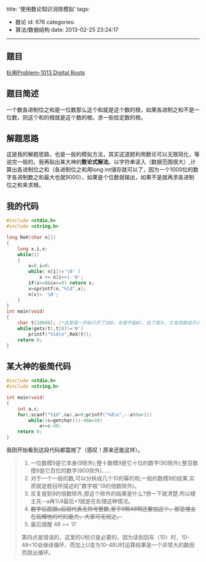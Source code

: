 title: '使用数论知识消除模拟'
tags:
  - 数论
id: 676
categories:
  - 算法/数据结构
date: 2013-02-25 23:24:17
---

## 题目

[杭电Problem-1013 Digital Roots](http://acm.hdu.edu.cn/showproblem.php?pid=1013)

## 题目简述

一个数各进制位之和是一位数那么这个和就是这个数的根，如果各进制之和不是一位数，则这个和的根就是这个数的根。求一些给定数的根。

## 解题思路

这是我的解题思路，也是一般的模拟方法，其实这道题利用数论可以无限简化，等说完一般的，我再贴出某大神的**数论式解法**。以字符串读入（数据范围很大）,计算出各进制位之和（各进制位之和用long int储存就可以了，因为一个1000位的数字各进制数之和最大也就9000），如果是个位数就输出，如果不是就再求各进制位之和来求根。

<!--more-->

## 我的代码

```cpp
#include <stdio.h>
#include <string.h>

long ReX(char n[])
{
    long x,i,v;
    while(1)
    { 
        x=0,i=0;
        while( n[i]!='\0' )
            x += n[i++]-'0';
        if(x>=0&&x<=9) return x;
        v=sprintf(n,"%ld",x);
        n[v]= '\0'; 
    }
}
int main(void)
{
    char t[10000]; /*这里我一开始只开了200，总是不能AC，找了很久，才发现数组开小了，鄙视下题目不给数据范围*/
    while(gets(t),t[0]!='0')
        printf("%ld\n",ReX(t));
    return 0;
}
```

## 某大神的极简代码

```cpp
#include <stdio.h>
#include <string.h>

int main(void)
{
    int a,c;
    for(;scanf("%1d",&a),a>0;printf("%d\n",--a%9u+1))
        while((c=getchar())-48u<10)
            a+=c-48;
    return 0;
}
```

我刚开始看到这段代码都震撼了（感叹！原来还能这样）。

>1. 一位数模9是它本身(9除外);整十数模9是它十位的数字(90除外);整百数摸9是它百位的数字(900除外)......
>2. 对于一个一般的数,可以分拆成几个10的幂的和;一般的数模9的结果,实质就是题目所描述的"数字根"(9的倍数除外)。
>3. 反复提到9的倍数除外,那这个除外的结果是什么?想一下就清楚.所以楼主先--a再%9最后+1就是在处理这种情况。
>4. <del>数字后面跟u后缀代表无符号整数,至于9啊48啊还要加这个，那是楼主在炫耀他的代码能力，大家可无视之。</del>
>5. 最后提醒 48 == ‘0’
>
>第四点是错误的，这里的U标识是必要的，因为读到回车（10）时，10-48<10会继续循环，而加上U变为10-48U时运算结果是一个非常大的数因而跳出循环。
